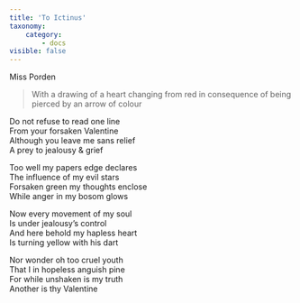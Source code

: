 ```yaml
---
title: 'To Ictinus'
taxonomy:
    category:
        - docs
visible: false
---
```


<div class="author">Miss Porden</div>

> With a drawing of a heart changing from red in consequence of being pierced by an arrow of colour

Do not refuse to read one line  
From your forsaken Valentine  
Although you leave me sans relief  
A prey to jealousy & grief  

Too well my papers edge declares  
The influence of my evil stars  
Forsaken green my thoughts enclose  
While anger in my bosom glows  

Now every movement of my soul  
Is under jealousy’s control  
And here behold my hapless heart  
Is turning yellow with his dart  

Nor wonder oh too cruel youth  
That I in hopeless anguish pine  
For while unshaken is my truth  
Another is thy Valentine  